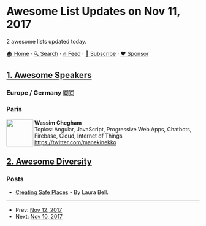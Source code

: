 # Awesome List Updates on Nov 11, 2017

2 awesome lists updated today.

[🏠 Home](/README.md) · [🔍 Search](https://www.trackawesomelist.com/search/) · [🔥 Feed](https://www.trackawesomelist.com/rss.xml) · [📮 Subscribe](https://trackawesomelist.us17.list-manage.com/subscribe?u=d2f0117aa829c83a63ec63c2f&id=36a103854c) · [❤️  Sponsor](https://github.com/sponsors/theowenyoung)



## [1. Awesome Speakers](/content/karlhorky/awesome-speakers/README.md)

### Europe / Germany 🇩🇪

### Paris

<img src="https://github.com/karlhorky/awesome-speakers/raw/main/./avatars/manekinekko" height="70px" width="70px" align="left" alt="" />

**Wassim Chegham**\
Topics: Angular, JavaScript, Progressive Web Apps, Chatbots, Firebase, Cloud, Internet of Things\
<https://twitter.com/manekinekko>

## [2. Awesome Diversity](/content/folkswhocode/awesome-diversity/README.md)

### Posts

*   [Creating Safe Places](https://medium.com/defensible-me/creating-safe-places-59158520c5d8) - By Laura Bell.

---

- Prev: [Nov 12, 2017](/content/2017/11/12/README.md)
- Next: [Nov 10, 2017](/content/2017/11/10/README.md)